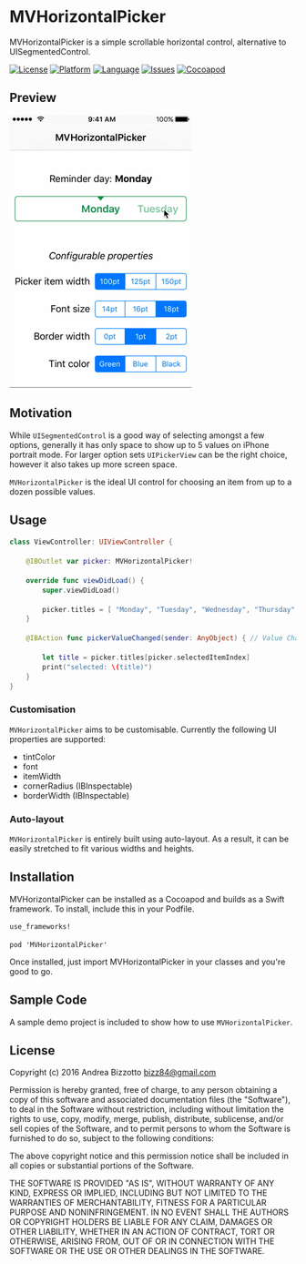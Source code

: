 # MVHorizontalPicker

MVHorizontalPicker is a simple scrollable horizontal control, alternative to UISegmentedControl.

[![License](https://img.shields.io/badge/license-MIT-blue.svg?style=flat
            )](http://mit-license.org)
[![Platform](http://img.shields.io/badge/platform-ios%20%7C%20osx-lightgrey.svg?style=flat
             )](https://developer.apple.com/resources/)
[![Language](http://img.shields.io/badge/language-swift-orange.svg?style=flat
             )](https://developer.apple.com/swift)
[![Issues](https://img.shields.io/github/issues/bizz84/MVHorizontalPicker.svg?style=flat
           )](https://github.com/bizz84/MVHorizontalPicker/issues)
[![Cocoapod](http://img.shields.io/cocoapods/v/MVHorizontalPicker.svg?style=flat)](http://cocoadocs.org/docsets/MVHorizontalPicker/)

## Preview

![MVHorizontalPicker preview](https://github.com/bizz84/MVHorizontalPicker/raw/master/preview.gif "MVHorizontalPicker preview")

## Motivation

While `UISegmentedControl` is a good way of selecting amongst a few options, generally it has only space to show up to 5 values on iPhone portrait mode.
For larger option sets `UIPickerView` can be the right choice, however it also takes up more screen space.

`MVHorizontalPicker` is the ideal UI control for choosing an item from up to a dozen possible values.

## Usage

```swift
class ViewController: UIViewController {

    @IBOutlet var picker: MVHorizontalPicker!
    
    override func viewDidLoad() {
        super.viewDidLoad()
    
        picker.titles = [ "Monday", "Tuesday", "Wednesday", "Thursday", "Friday", "Saturday", "Sunday" ]
    }

    @IBAction func pickerValueChanged(sender: AnyObject) { // Value Changed event

        let title = picker.titles[picker.selectedItemIndex]
        print("selected: \(title)")
    }
}
```

### Customisation

`MVHorizontalPicker` aims to be customisable. Currently the following UI properties are supported:

* tintColor
* font
* itemWidth
* cornerRadius (IBInspectable)
* borderWidth (IBInspectable)

### Auto-layout

`MVHorizontalPicker` is entirely built using auto-layout. As a result, it can be easily stretched to fit various widths and heights.


## Installation

MVHorizontalPicker can be installed as a Cocoapod and builds as a Swift framework. To install, include this in your Podfile.

```
use_frameworks!

pod 'MVHorizontalPicker'
```
Once installed, just import MVHorizontalPicker in your classes and you're good to go.

## Sample Code

A sample demo project is included to show how to use `MVHorizontalPicker`.

## License

Copyright (c) 2016 Andrea Bizzotto bizz84@gmail.com

Permission is hereby granted, free of charge, to any person obtaining a copy of this software and associated documentation files (the "Software"), to deal in the Software without restriction, including without limitation the rights to use, copy, modify, merge, publish, distribute, sublicense, and/or sell copies of the Software, and to permit persons to whom the Software is furnished to do so, subject to the following conditions:

The above copyright notice and this permission notice shall be included in all copies or substantial portions of the Software.

THE SOFTWARE IS PROVIDED "AS IS", WITHOUT WARRANTY OF ANY KIND, EXPRESS OR IMPLIED, INCLUDING BUT NOT LIMITED TO THE WARRANTIES OF MERCHANTABILITY, FITNESS FOR A PARTICULAR PURPOSE AND NONINFRINGEMENT. IN NO EVENT SHALL THE AUTHORS OR COPYRIGHT HOLDERS BE LIABLE FOR ANY CLAIM, DAMAGES OR OTHER LIABILITY, WHETHER IN AN ACTION OF CONTRACT, TORT OR OTHERWISE, ARISING FROM, OUT OF OR IN CONNECTION WITH THE SOFTWARE OR THE USE OR OTHER DEALINGS IN THE SOFTWARE.
